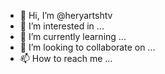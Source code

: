 - 👋 Hi, I’m @heryartshtv
- 👀 I’m interested in ...
- 🌱 I’m currently learning ...
- 💞️ I’m looking to collaborate on ...
- 📫 How to reach me ...

<!---
heryartshtv/heryartshtv is a ✨ special ✨ repository because its `README.md` (this file) appears on your GitHub profile.
You can click the Preview link to take a look at your changes.
--->
